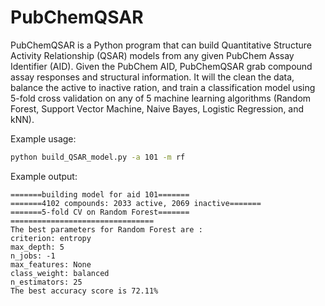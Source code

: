 # PubChemQSAR



PubChemQSAR is a Python program that can build Quantitative Structure Activity
Relationship (QSAR) models from any given PubChem Assay Identifier (AID).  Given the PubChem AID, PubChemQSAR grab
 compound assay responses and structural information.  It will the clean the data, balance the active to inactive ration,
 and train a classification model using 5-fold cross validation on any of 5 machine learning algorithms (Random Forest,
 Support Vector Machine, Naive Bayes, Logistic Regression, and kNN).


 Example usage:

 ```bash
 python build_QSAR_model.py -a 101 -m rf
 ```

 Example output:

 ```
=======building model for aid 101=======
=======4102 compounds: 2033 active, 2069 inactive=======
=======5-fold CV on Random Forest=======
================================
The best parameters for Random Forest are :
criterion: entropy
max_depth: 5
n_jobs: -1
max_features: None
class_weight: balanced
n_estimators: 25
The best accuracy score is 72.11%
 ```


